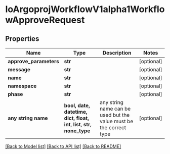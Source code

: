 # IoArgoprojWorkflowV1alpha1WorkflowApproveRequest


## Properties
Name | Type | Description | Notes
------------ | ------------- | ------------- | -------------
**approve_parameters** | **str** |  | [optional] 
**message** | **str** |  | [optional] 
**name** | **str** |  | [optional] 
**namespace** | **str** |  | [optional] 
**phase** | **str** |  | [optional] 
**any string name** | **bool, date, datetime, dict, float, int, list, str, none_type** | any string name can be used but the value must be the correct type | [optional]

[[Back to Model list]](../README.md#documentation-for-models) [[Back to API list]](../README.md#documentation-for-api-endpoints) [[Back to README]](../README.md)


